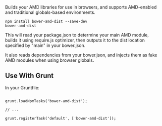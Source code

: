 Builds your AMD libraries for use in browsers, and supports AMD-enabled and traditional globals-based environments.

```
npm install bower-amd-dist --save-dev
bower-amd-dist
```

This will read your package.json to determine your main AMD module, builds it using require.js optimizer, then outputs it to the dist location specified by "main" in your bower.json.

It also reads dependencies from your bower.json, and injects them as fake AMD modules when using browser globals.

Use With Grunt
--------------

In your Gruntfile:

```

grunt.loadNpmTasks('bower-amd-dist');

// ...

grunt.registerTask('default', ['bower-amd-dist']);

```
